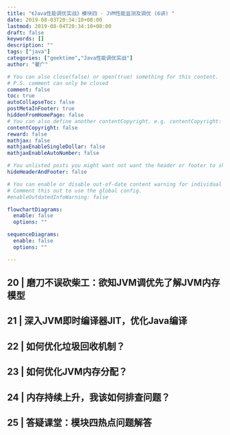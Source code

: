 ```yaml
---
title: "《Java性能调优实战》模块四 · JVM性能监测及调优 (6讲) "
date: 2019-08-03T20:34:10+08:00
lastmod: 2019-08-04T20:34:10+08:00
draft: false
keywords: []
description: ""
tags: ["java"]
categories: ["geektime","Java性能调优实战"]
author: "瞿广"

# You can also close(false) or open(true) something for this content.
# P.S. comment can only be closed
comment: false
toc: true
autoCollapseToc: false
postMetaInFooter: true
hiddenFromHomePage: false
# You can also define another contentCopyright. e.g. contentCopyright: "This is another copyright."
contentCopyright: false
reward: false
mathjax: false
mathjaxEnableSingleDollar: false
mathjaxEnableAutoNumber: false

# You unlisted posts you might want not want the header or footer to show
hideHeaderAndFooter: false

# You can enable or disable out-of-date content warning for individual post.
# Comment this out to use the global config.
#enableOutdatedInfoWarning: false

flowchartDiagrams:
  enable: false
  options: ""

sequenceDiagrams: 
  enable: false
  options: ""

---
```






<!--more-->



## 20 | 磨刀不误砍柴工：欲知JVM调优先了解JVM内存模型
## 21 | 深入JVM即时编译器JIT，优化Java编译
## 22 | 如何优化垃圾回收机制？
## 23 | 如何优化JVM内存分配？
## 24 | 内存持续上升，我该如何排查问题？
## 25 | 答疑课堂：模块四热点问题解答